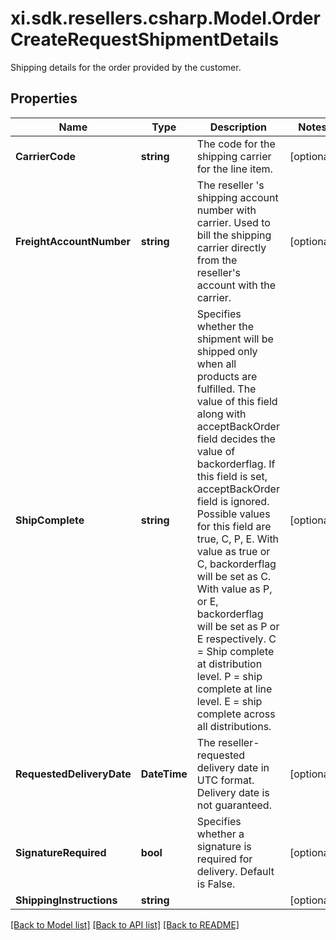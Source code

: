# xi.sdk.resellers.csharp.Model.OrderCreateRequestShipmentDetails
Shipping details for the order provided by the customer.

## Properties

Name | Type | Description | Notes
------------ | ------------- | ------------- | -------------
**CarrierCode** | **string** | The code for the shipping carrier for the line item. | [optional] 
**FreightAccountNumber** | **string** | The reseller &#39;s shipping account number with carrier. Used to bill the shipping carrier directly from the reseller&#39;s account with the carrier. | [optional] 
**ShipComplete** | **string** | Specifies whether the shipment will be shipped only when all products are fulfilled. The value of this field along with acceptBackOrder field decides the value of backorderflag. If this field is set, acceptBackOrder field is ignored. Possible values for this field are true, C, P, E.    With value as true or C, backorderflag will be set as C.    With value as P, or E, backorderflag will be set as P or E respectively.    C &#x3D; Ship complete at distribution level.    P &#x3D; ship complete at line level.    E &#x3D; ship complete across all distributions.  | [optional] 
**RequestedDeliveryDate** | **DateTime** | The reseller-requested delivery date in UTC format. Delivery date is not guaranteed. | [optional] 
**SignatureRequired** | **bool** | Specifies whether a signature is required for delivery. Default is False. | [optional] 
**ShippingInstructions** | **string** |  | [optional] 

[[Back to Model list]](../README.md#documentation-for-models) [[Back to API list]](../README.md#documentation-for-api-endpoints) [[Back to README]](../README.md)

